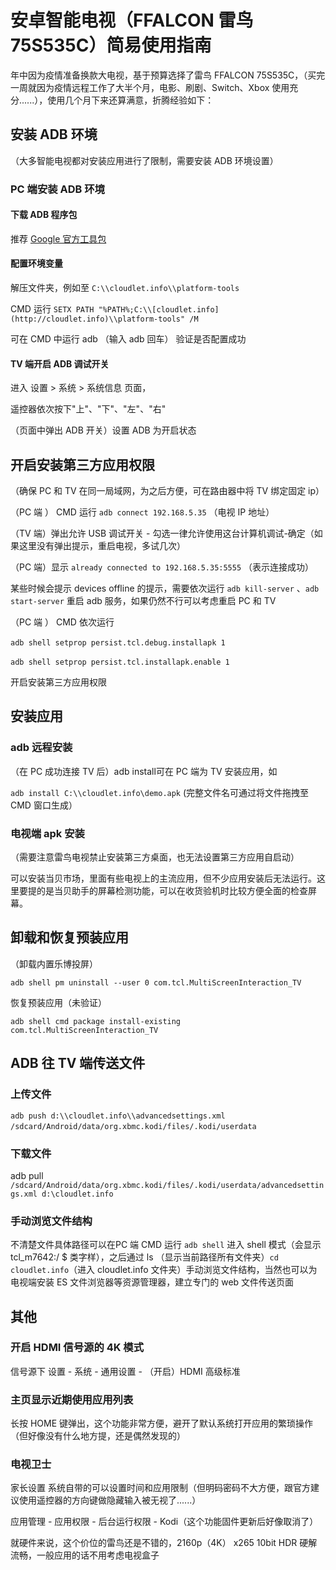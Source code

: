 # 安卓智能电视（FFALCON 雷鸟 75S535C）简易使用指南

年中因为疫情准备换款大电视，基于预算选择了雷鸟 FFALCON 75S535C，（买完一周就因为疫情远程工作了大半个月，电影、刷剧、Switch、Xbox 使用充分......），使用几个月下来还算满意，折腾经验如下：

## 安装 ADB 环境

（大多智能电视都对安装应用进行了限制，需要安装 ADB 环境设置）

###  PC 端安装 ADB 环境

####  下载 ADB 程序包

推荐 [Google 官方工具包](https://dl.google.com/android/repository/platform-tools-latest-windows.zip)

####  配置环境变量

解压文件夹，例如至 `C:\\cloudlet.info\\platform-tools`

CMD 运行 `SETX PATH "%PATH%;C:\\[cloudlet.info](http://cloudlet.info)\\platform-tools" /M`

可在 CMD 中运行 adb （输入 adb 回车） 验证是否配置成功

####  TV 端开启 ADB 调试开关

 进入 设置 \> 系统 \> 系统信息 页面，

 遥控器依次按下"上"、"下"、"左"、"右"

 （页面中弹出 ADB 开关）设置 ADB 为开启状态 

## 开启安装第三方应用权限

 （确保 PC 和 TV 在同一局域网，为之后方便，可在路由器中将 TV 绑定固定 ip）

 （PC 端 ） CMD 运行  `adb connect 192.168.5.35` （电视 IP 地址）

 （TV 端）弹出允许 USB 调试开关 - 勾选一律允许使用这台计算机调试-确定（如果这里没有弹出提示，重启电视，多试几次）

 （PC 端）显示 `already connected to 192.168.5.35:5555` （表示连接成功）

 某些时候会提示 devices offline 的提示，需要依次运行 `adb kill-server` 、`adb start-server` 重启 adb 服务，如果仍然不行可以考虑重启 PC 和 TV

 （PC 端 ） CMD 依次运行

 `adb shell setprop persist.tcl.debug.installapk 1`  

 `adb shell setprop persist.tcl.installapk.enable 1`  

开启安装第三方应用权限

## 安装应用

###  adb 远程安装

 （在 PC 成功连接 TV 后）adb install可在 PC 端为 TV 安装应用，如

`adb install C:\\cloudlet.info\demo.apk` (完整文件名可通过将文件拖拽至 CMD 窗口生成）

###  电视端 apk 安装

 （需要注意雷鸟电视禁止安装第三方桌面，也无法设置第三方应用自启动）

 可以安装当贝市场，里面有些电视上的主流应用，但不少应用安装后无法运行。这里要提的是当贝助手的屏幕检测功能，可以在收货验机时比较方便全面的检查屏幕。

## 卸载和恢复预装应用

 （卸载内置乐博投屏）

 `adb shell pm uninstall --user 0 com.tcl.MultiScreenInteraction_TV`

 恢复预装应用（未验证）

 `adb shell cmd package install-existing com.tcl.MultiScreenInteraction_TV`

## ADB 往 TV 端传送文件

###  上传文件

 `adb push d:\\cloudlet.info\\advancedsettings.xml /sdcard/Android/data/org.xbmc.kodi/files/.kodi/userdata`  

###  下载文件

 adb pull `/sdcard/Android/data/org.xbmc.kodi/files/.kodi/userdata/advancedsettings.xml d:\cloudlet.info`

###  手动浏览文件结构

 不清楚文件具体路径可以在PC 端 CMD 运行 `adb shell` 进入 shell 模式（会显示 tcl_m7642:/ \$ 类字样），之后通过 ls （显示当前路径所有文件夹）`cd cloudlet.info`（进入 cloudlet.info 文件夹）手动浏览文件结构，当然也可以为电视端安装 ES 文件浏览器等资源管理器，建立专门的 web 文件传送页面

## 其他

###  开启 HDMI 信号源的 4K 模式

 信号源下 设置 - 系统 - 通用设置 - （开启）HDMI 高级标准

###  主页显示近期使用应用列表

 长按 HOME 键弹出，这个功能非常方便，避开了默认系统打开应用的繁琐操作（但好像没有什么地方提，还是偶然发现的）

###  电视卫士

 家长设置 系统自带的可以设置时间和应用限制（但明码密码不大方便，跟官方建议使用遥控器的方向键做隐藏输入被无视了......）

 应用管理 - 应用权限 - 后台运行权限 - Kodi（这个功能固件更新后好像取消了）

 就硬件来说，这个价位的雷鸟还是不错的，2160p（4K） x265 10bit HDR 硬解流畅，一般应用的话不用考虑电视盒子
